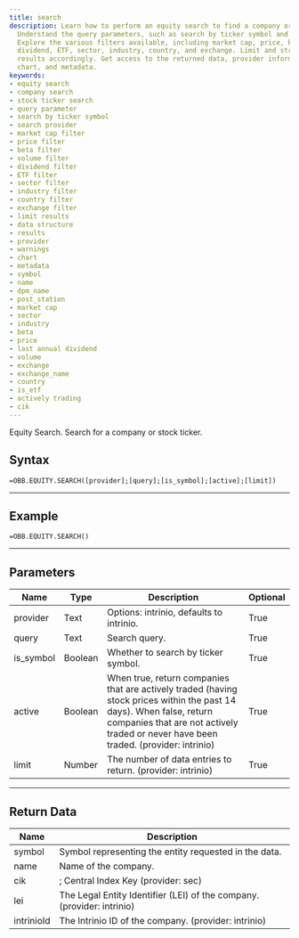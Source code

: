 ```yaml
---
title: search
description: Learn how to perform an equity search to find a company or stock ticker.
  Understand the query parameters, such as search by ticker symbol and search provider.
  Explore the various filters available, including market cap, price, beta, volume,
  dividend, ETF, sector, industry, country, and exchange. Limit and structure the
  results accordingly. Get access to the returned data, provider information, warnings,
  chart, and metadata.
keywords: 
- equity search
- company search
- stock ticker search
- query parameter
- search by ticker symbol
- search provider
- market cap filter
- price filter
- beta filter
- volume filter
- dividend filter
- ETF filter
- sector filter
- industry filter
- country filter
- exchange filter
- limit results
- data structure
- results
- provider
- warnings
- chart
- metadata
- symbol
- name
- dpm_name
- post_station
- market cap
- sector
- industry
- beta
- price
- last annual dividend
- volume
- exchange
- exchange_name
- country
- is_etf
- actively trading
- cik
---
```


<!-- markdownlint-disable MD041 -->

Equity Search. Search for a company or stock ticker.

## Syntax

```excel wordwrap
=OBB.EQUITY.SEARCH([provider];[query];[is_symbol];[active];[limit])
```

---

## Example

```excel wordwrap
=OBB.EQUITY.SEARCH()
```

---

## Parameters

| Name | Type | Description | Optional |
| ---- | ---- | ----------- | -------- |
| provider | Text | Options: intrinio, defaults to intrinio. | True |
| query | Text | Search query. | True |
| is_symbol | Boolean | Whether to search by ticker symbol. | True |
| active | Boolean | When true, return companies that are actively traded (having stock prices within the past 14 days). When false, return companies that are not actively traded or never have been traded. (provider: intrinio) | True |
| limit | Number | The number of data entries to return. (provider: intrinio) | True |

---

## Return Data

| Name | Description |
| ---- | ----------- |
| symbol | Symbol representing the entity requested in the data.  |
| name | Name of the company.  |
| cik | ;     Central Index Key (provider: sec) |
| lei | The Legal Entity Identifier (LEI) of the company. (provider: intrinio) |
| intrinioId | The Intrinio ID of the company. (provider: intrinio) |

